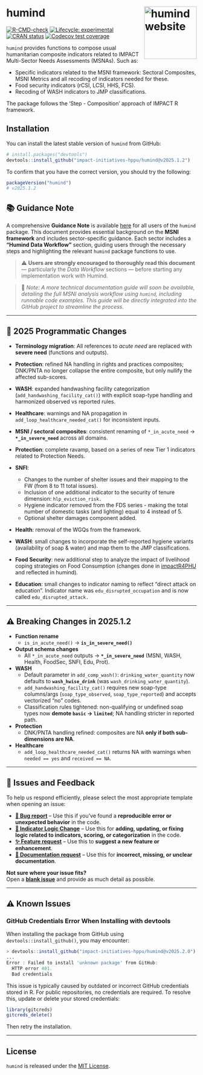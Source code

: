 
<!-- README.md is generated from README.Rmd. Please edit that file -->

# humind <a href="https://impact-initiatives-hppu.github.io/humind/"><img src="man/figures/logo.png" align="right" height="139" alt="humind website" /></a>

<!-- badges: start -->

[![R-CMD-check](https://github.com/impact-initiatives-hppu/humind/actions/workflows/R-CMD-check.yaml/badge.svg)](https://github.com/impact-initiatives-hppu/humind/actions/workflows/R-CMD-check.yaml)
[![Lifecycle:
experimental](https://img.shields.io/badge/lifecycle-experimental-orange.svg)](https://lifecycle.r-lib.org/articles/stages.html#experimental)
[![CRAN
status](https://www.r-pkg.org/badges/version/humind)](https://CRAN.R-project.org/package=humind)
[![Codecov test
coverage](https://codecov.io/gh/impact-initiatives-hppu/humind/branch/main/graph/badge.svg)](https://app.codecov.io/gh/impact-initiatives-hppu/humind?branch=main)
<!-- badges: end -->

`humind` provides functions to compose usual humanitarian composite
indicators related to IMPACT Multi-Sector Needs Assessments (MSNAs).
Such as:

- Specific indicators related to the MSNI framework: Sectoral
  Composites, MSNI Metrics and all recoding of indicators needed for
  these.
- Food security indicators (rCSI, LCSI, HHS, FCS).
- Recoding of WASH indicators to JMP classifications.

The package follows the ‘Step - Composition’ approach of IMPACT R
framework.

## Installation

You can install the latest stable version of `humind` from GitHub:

``` r
# install.packages("devtools")
devtools::install_github("impact-initiatives-hppu/humind@v2025.1.2")
```

To confirm that you have the correct version, you should try the
following:

``` r
packageVersion("humind")
# v2025.1.2
```

## 📚 Guidance Note

A comprehensive **Guidance Note** is available
[here](https://acted.sharepoint.com/sites/IMPACT-Humanitarian_Planning_Prioritization/SitePages/MSNA%20analysis%20(LSG-MSNi).aspx)
for all users of the `humind` package. This document provides essential
background on the **MSNI framework** and includes sector-specific
guidance. Each sector includes a **“Humind Data Workflow”** section,
guiding users through the necessary steps and highlighting the relevant
`humind` package functions to use.

> ⚠️ **Users are strongly encouraged to thoroughly read this document**
> — particularly the *Data Workflow* sections — before starting any
> implementation work with Humind.

> 📌 *Note: A more technical documentation guide will soon be available,
> detailing the full MSNI analysis workflow using `humind`, including
> runnable code examples. This guide will be directly integrated into
> the GitHub project to streamline the process.*

------------------------------------------------------------------------

## 📖 2025 Programmatic Changes

- **Terminology migration**: All references to *acute need* are replaced
  with **severe need** (functions and outputs).  

- **Protection**: refined NA handling in rights and practices
  composites; DNK/PNTA no longer collapse the entire composite, but only
  nullify the affected sub-scores.  

- **WASH**: expanded handwashing facility categorization
  (`add_handwashing_facility_cat()`) with explicit soap-type handling
  and harmonized observed vs reported rules.  

- **Healthcare**: warnings and NA propagation in
  `add_loop_healthcare_needed_cat()` for inconsistent inputs.  

- **MSNI / sectoral composites**: consistent renaming of
  `*_in_acute_need` → **`*_in_severe_need`** across all domains.  

- **Protection**: complete ravamp, based on a series of new Tier 1
  indicators related to Protection Needs.

- **SNFI**:

  - Changes to the number of shelter issues and their mapping to the FW
    (from 8 to 11 total issues).
  - Inclusion of one additional indicator to the security of tenure
    dimension: `hlp_eviction_risk.`
  - Hygiene indicator removed from the FDS series - making the total
    number of domestic tasks (and lighting) equal to 4 instead of 5.
  - Optional shelter damages component added.

- **Health**: removal of the WGQs from the framework.

- **WASH**: small changes to incorporate the self-reported hygiene
  variants (availability of soap & water) and map them to the JMP
  classifications.

- **Food Security**: new additional step to analyze the impact of
  livelihood coping strategies on Food Consumption (changes done in
  [impactR4PHU](https://github.com/impact-initiatives/impactR4PHU) and
  reflected in humind).

- **Education**: small changes to indicator naming to reflect “direct
  attack on education”. Indicator name was `edu_disrupted_occupation`
  and is now called `edu_disrupted_attack.`

------------------------------------------------------------------------

## ⚠️ Breaking Changes in 2025.1.2

- **Function rename**
  - `is_in_acute_need()` → **`is_in_severe_need()`**
- **Output schema changes**
  - All `*_in_acute_need` outputs → **`*_in_severe_need`** (MSNI, WASH,
    Health, FoodSec, SNFI, Edu, Prot).
- **WASH**
  - Default parameter in `add_comp_wash()`: `drinking_water_quantity`
    now defaults to **`wash_hwise_drink`** (was
    `wash_drinking_water_quantity`).  
  - `add_handwashing_facility_cat()` requires new soap-type columns/args
    (`soap_type_observed`, `soap_type_reported`) and accepts vectorized
    “no” codes.  
  - Classification rules tightened: non-qualifying or undefined soap
    types now **demote `basic` → `limited`**; NA handling stricter in
    reported path.
- **Protection**
  - DNK/PNTA handling refined: composites are NA **only if both
    sub-dimensions are NA**.
- **Healthcare**
  - `add_loop_healthcare_needed_cat()` returns NA with warnings when
    `needed == yes` and `received == NA`.

------------------------------------------------------------------------

## 📌 Issues and Feedback

To help us respond efficiently, please select the most appropriate
template when opening an issue:

- **[🐛 Bug
  report](https://github.com/impact-initiatives-hppu/humind/issues/new?template=bug-report.yml&labels=bug,triage)**
  – Use this if you’ve found a **reproducible error or unexpected
  behavior** in the code.  
- **[🧮 Indicator Logic
  Change](https://github.com/impact-initiatives-hppu/humind/issues/new?template=indicator_logic_change.yml&labels=indicator-logic)**
  – Use this for **adding, updating, or fixing logic related to
  indicators, scoring, or categorization** in the code.  
- **[✨ Feature
  request](https://github.com/impact-initiatives-hppu/humind/issues/new?template=feature_request.yml&labels=enhancement)**
  – Use this to **suggest a new feature or enhancement**.  
- **[📖 Documentation
  request](https://github.com/impact-initiatives-hppu/humind/issues/new?template=documentation_request.yml&labels=documentation)**
  – Use this for **incorrect, missing, or unclear documentation**.

**Not sure where your issue fits?**  
Open a **[blank
issue](https://github.com/impact-initiatives-hppu/humind/issues/new)**
and provide as much detail as possible.

------------------------------------------------------------------------

## ⚠️ Known Issues

### GitHub Credentials Error When Installing with devtools

When installing the package from GitHub using
`devtools::install_github()`, you may encounter:

``` r
> devtools::install_github("impact-initiatives-hppu/humind@v2025.2.0")
...
Error : Failed to install 'unknown package' from GitHub:
  HTTP error 401.
  Bad credentials
```

This issue is typically caused by outdated or incorrect GitHub
credentials stored in R. For public repositories, no credentials are
required. To resolve this, update or delete your stored credentials:

``` r
library(gitcreds)
gitcreds_delete()
```

Then retry the installation.

------------------------------------------------------------------------

## License

`humind` is released under the [MIT License](LICENSE.md).
